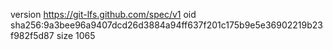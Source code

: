 version https://git-lfs.github.com/spec/v1
oid sha256:9a3bee96a9407dcd26d3884a94ff637f201c175b9e5e36902219b23f982f5d87
size 1065
